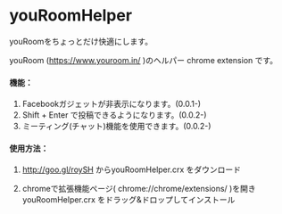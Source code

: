youRoomHelper
=============

youRoomをちょっとだけ快適にします。


youRoom (https://www.youroom.in/ )のヘルパー chrome extension です。  
  
#### 機能：  
1. Facebookガジェットが非表示になります。(0.0.1-)  
2. Shift + Enter で投稿できるようになります。(0.0.2-)  
3. ミーティング(チャット)機能を使用できます。(0.0.2-)  
  
  
#### 使用方法：  
  
1. http://goo.gl/roySH からyouRoomHelper.crx をダウンロード  
  
2. chromeで拡張機能ページ( chrome://chrome/extensions/ )を開き  
youRoomHelper.crx をドラッグ&ドロップしてインストール  
  
